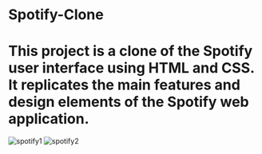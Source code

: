# Spotify-Clone
#  This project is a clone of the Spotify user interface using HTML and CSS. It replicates the main features and design elements of the Spotify web application.


![spotify1](https://github.com/ChetanThorat18/Spotify-Clone/Assets/spotify1.jpg)
![spotify2](https://github.com/ChetanThorat18/Spotify-Clone/Assets/spotify2.jpg)
